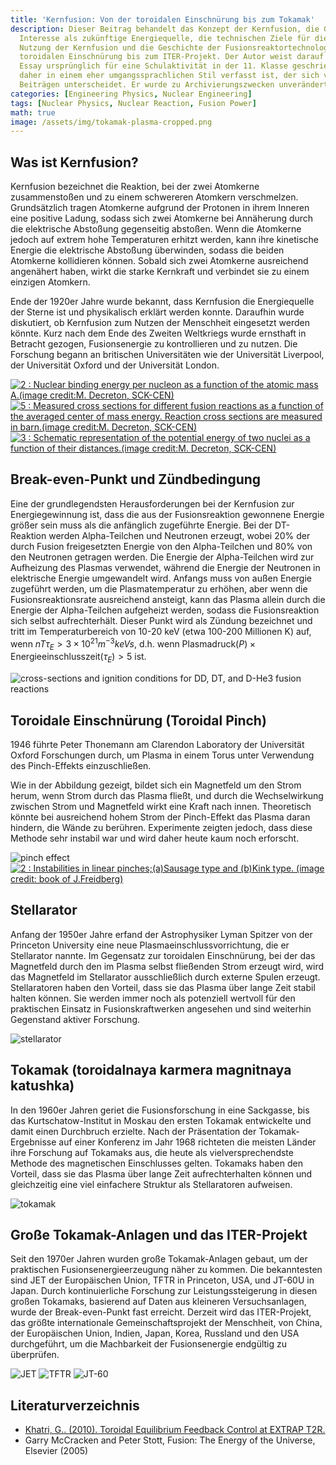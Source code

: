 ```yaml
---
title: 'Kernfusion: Von der toroidalen Einschnürung bis zum Tokamak'
description: Dieser Beitrag behandelt das Konzept der Kernfusion, die Gründe für ihr
  Interesse als zukünftige Energiequelle, die technischen Ziele für die kommerzielle
  Nutzung der Kernfusion und die Geschichte der Fusionsreaktortechnologie von der
  toroidalen Einschnürung bis zum ITER-Projekt. Der Autor weist darauf hin, dass dieser
  Essay ursprünglich für eine Schulaktivität in der 11. Klasse geschrieben wurde und
  daher in einem eher umgangssprachlichen Stil verfasst ist, der sich von anderen
  Beiträgen unterscheidet. Er wurde zu Archivierungszwecken unverändert hochgeladen.
categories: [Engineering Physics, Nuclear Engineering]
tags: [Nuclear Physics, Nuclear Reaction, Fusion Power]
math: true
image: /assets/img/tokamak-plasma-cropped.png
---
```

## Was ist Kernfusion?

Kernfusion bezeichnet die Reaktion, bei der zwei Atomkerne zusammenstoßen und zu einem schwereren Atomkern verschmelzen. Grundsätzlich tragen Atomkerne aufgrund der Protonen in ihrem Inneren eine positive Ladung, sodass sich zwei Atomkerne bei Annäherung durch die elektrische Abstoßung gegenseitig abstoßen. Wenn die Atomkerne jedoch auf extrem hohe Temperaturen erhitzt werden, kann ihre kinetische Energie die elektrische Abstoßung überwinden, sodass die beiden Atomkerne kollidieren können. Sobald sich zwei Atomkerne ausreichend angenähert haben, wirkt die starke Kernkraft und verbindet sie zu einem einzigen Atomkern.

Ende der 1920er Jahre wurde bekannt, dass Kernfusion die Energiequelle der Sterne ist und physikalisch erklärt werden konnte. Daraufhin wurde diskutiert, ob Kernfusion zum Nutzen der Menschheit eingesetzt werden könnte. Kurz nach dem Ende des Zweiten Weltkriegs wurde ernsthaft in Betracht gezogen, Fusionsenergie zu kontrollieren und zu nutzen. Die Forschung begann an britischen Universitäten wie der Universität Liverpool, der Universität Oxford und der Universität London.

<a href="https://www.researchgate.net/figure/Nuclear-binding-energy-per-nucleon-as-a-function-of-the-atomic-mass-Aimage-creditM_fig2_275003974"><img src="https://www.researchgate.net/profile/G_Khatri/publication/275003974/figure/fig2/AS:311308386881537@1451233111244/Nuclear-binding-energy-per-nucleon-as-a-function-of-the-atomic-mass-Aimage-creditM.png" alt="2 : Nuclear binding energy per nucleon as a function of the atomic mass A.(image credit:M. Decreton, SCK-CEN)"/></a>
<a href="https://www.researchgate.net/figure/Measured-cross-sections-for-different-fusion-reactions-as-a-function-of-the-averaged_fig5_275003974"><img src="https://www.researchgate.net/profile/G_Khatri/publication/275003974/figure/fig5/AS:311308386881540@1451233111335/Measured-cross-sections-for-different-fusion-reactions-as-a-function-of-the-averaged.png" alt="5 : Measured cross sections for different fusion reactions as a function of the averaged center of mass energy. Reaction cross sections are measured in barn.(image credit:M. Decreton, SCK-CEN)"/></a>
<a href="https://www.researchgate.net/figure/Schematic-representation-of-the-potential-energy-of-two-nuclei-as-a-function-of-their_fig3_275003974"><img src="https://www.researchgate.net/profile/G_Khatri/publication/275003974/figure/fig3/AS:311308386881538@1451233111275/Schematic-representation-of-the-potential-energy-of-two-nuclei-as-a-function-of-their.png" alt="3 : Schematic representation of the potential energy of two nuclei as a function of their distances.(image credit:M. Decreton, SCK-CEN)"/></a>

## Break-even-Punkt und Zündbedingung

Eine der grundlegendsten Herausforderungen bei der Kernfusion zur Energiegewinnung ist, dass die aus der Fusionsreaktion gewonnene Energie größer sein muss als die anfänglich zugeführte Energie. Bei der DT-Reaktion werden Alpha-Teilchen und Neutronen erzeugt, wobei 20% der durch Fusion freigesetzten Energie von den Alpha-Teilchen und 80% von den Neutronen getragen werden. Die Energie der Alpha-Teilchen wird zur Aufheizung des Plasmas verwendet, während die Energie der Neutronen in elektrische Energie umgewandelt wird. Anfangs muss von außen Energie zugeführt werden, um die Plasmatemperatur zu erhöhen, aber wenn die Fusionsreaktionsrate ausreichend ansteigt, kann das Plasma allein durch die Energie der Alpha-Teilchen aufgeheizt werden, sodass die Fusionsreaktion sich selbst aufrechterhält. Dieser Punkt wird als Zündung bezeichnet und tritt im Temperaturbereich von 10-20 keV (etwa 100-200 Millionen K) auf, wenn $nT\tau_{E} > 3 \times 10^{21} m^{-3} keVs$, d.h. wenn $\text{Plasmadruck}(P) \times \text{Energieeinschlusszeit}(\tau_{E}) > 5$ ist.

![cross-sections and ignition conditions for DD, DT, and D-He3 fusion reactions](/assets/img/fusion-power/cross-sections.png)

## Toroidale Einschnürung (Toroidal Pinch)

1946 führte Peter Thonemann am Clarendon Laboratory der Universität Oxford Forschungen durch, um Plasma in einem Torus unter Verwendung des Pinch-Effekts einzuschließen.

Wie in der Abbildung gezeigt, bildet sich ein Magnetfeld um den Strom herum, wenn Strom durch das Plasma fließt, und durch die Wechselwirkung zwischen Strom und Magnetfeld wirkt eine Kraft nach innen. Theoretisch könnte bei ausreichend hohem Strom der Pinch-Effekt das Plasma daran hindern, die Wände zu berühren. Experimente zeigten jedoch, dass diese Methode sehr instabil war und wird daher heute kaum noch erforscht.

![pinch effect](/assets/img/fusion-power/pinch-effect.png)  
<a href="https://www.researchgate.net/figure/Instabilities-in-linear-pinchesaSausage-type-and-bKink-type-image-credit-book_fig9_275003974"><img src="https://www.researchgate.net/profile/G_Khatri/publication/275003974/figure/fig9/AS:311308386881544@1451233111528/Instabilities-in-linear-pinchesaSausage-type-and-bKink-type-image-credit-book.png" alt="2 : Instabilities in linear pinches;(a)Sausage type and (b)Kink type. (image credit: book of J.Freidberg)"/></a>

## Stellarator

Anfang der 1950er Jahre erfand der Astrophysiker Lyman Spitzer von der Princeton University eine neue Plasmaeinschlussvorrichtung, die er Stellarator nannte. Im Gegensatz zur toroidalen Einschnürung, bei der das Magnetfeld durch den im Plasma selbst fließenden Strom erzeugt wird, wird das Magnetfeld im Stellarator ausschließlich durch externe Spulen erzeugt. Stellaratoren haben den Vorteil, dass sie das Plasma über lange Zeit stabil halten können. Sie werden immer noch als potenziell wertvoll für den praktischen Einsatz in Fusionskraftwerken angesehen und sind weiterhin Gegenstand aktiver Forschung.

![stellarator](/assets/img/fusion-power/stellarator.png)

## Tokamak (toroidalnaya karmera magnitnaya katushka)

In den 1960er Jahren geriet die Fusionsforschung in eine Sackgasse, bis das Kurtschatow-Institut in Moskau den ersten Tokamak entwickelte und damit einen Durchbruch erzielte. Nach der Präsentation der Tokamak-Ergebnisse auf einer Konferenz im Jahr 1968 richteten die meisten Länder ihre Forschung auf Tokamaks aus, die heute als vielversprechendste Methode des magnetischen Einschlusses gelten. Tokamaks haben den Vorteil, dass sie das Plasma über lange Zeit aufrechterhalten können und gleichzeitig eine viel einfachere Struktur als Stellaratoren aufweisen.

![tokamak](/assets/img/fusion-power/tokamak.png)

## Große Tokamak-Anlagen und das ITER-Projekt

Seit den 1970er Jahren wurden große Tokamak-Anlagen gebaut, um der praktischen Fusionsenergieerzeugung näher zu kommen. Die bekanntesten sind JET der Europäischen Union, TFTR in Princeton, USA, und JT-60U in Japan. Durch kontinuierliche Forschung zur Leistungssteigerung in diesen großen Tokamaks, basierend auf Daten aus kleineren Versuchsanlagen, wurde der Break-even-Punkt fast erreicht. Derzeit wird das ITER-Projekt, das größte internationale Gemeinschaftsprojekt der Menschheit, von China, der Europäischen Union, Indien, Japan, Korea, Russland und den USA durchgeführt, um die Machbarkeit der Fusionsenergie endgültig zu überprüfen.

![JET](/assets/img/fusion-power/JET.png)
![TFTR](/assets/img/fusion-power/TFTR.png)
![JT-60](/assets/img/fusion-power/JT-60.png)

## Literaturverzeichnis

- [Khatri, G.. (2010). Toroidal Equilibrium Feedback Control at EXTRAP T2R.](https://www.researchgate.net/publication/275003974_Toroidal_Equilibrium_Feedback_Control_at_EXTRAP_T2R)
- Garry McCracken and Peter Stott, Fusion: The Energy of the Universe, Elsevier (2005)
